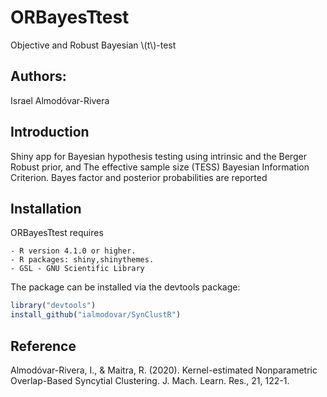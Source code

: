 # ORBayesTtest
Objective and Robust Bayesian \\(t\\)-test

## Authors:
Israel Almodóvar-Rivera

## Introduction

Shiny app for Bayesian hypothesis testing using intrinsic and the Berger Robust prior, and The effective sample size (TESS) Bayesian Information Criterion. Bayes factor and posterior probabilities are reported

## Installation

ORBayesTtest requires

```
- R version 4.1.0 or higher.
- R packages: shiny,shinythemes.
- GSL - GNU Scientific Library
```

The package can be installed via the devtools package:

```R
library("devtools")
install_github("ialmodovar/SynClustR")
```

## Reference

Almodóvar-Rivera, I., & Maitra, R. (2020). Kernel-estimated Nonparametric Overlap-Based Syncytial Clustering. J. Mach. Learn. Res., 21, 122-1.
